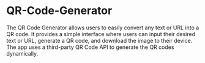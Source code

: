 # QR-Code-Generator
The QR Code Generator allows users to easily convert any text or URL into a QR code. It provides a simple interface where users can input their desired text or URL, generate a QR code, and download the image to their device. The app uses a third-party QR Code API to generate the QR codes dynamically.
